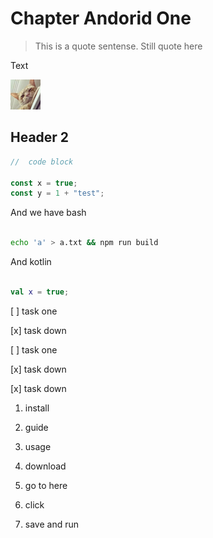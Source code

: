 # Chapter Andorid One

> This is a quote sentense. Still quote here

Text

![](static/156673.png "32x32")

## Header 2

```js
//  code block

const x = true;
const y = 1 + "test";
```

And we have bash

```bash

echo 'a' > a.txt && npm run build

```

And kotlin

```kotlin

val x = true;
```

[ ] task one

[x] task down

[ ] task one

[x] task down

[x] task down

1. install

1. guide

1. usage

1. download

1. go to here

1. click

1. save and run
